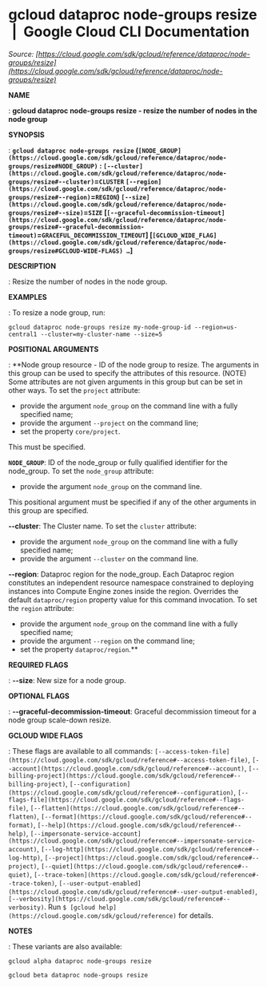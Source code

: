 # gcloud dataproc node-groups resize  |  Google Cloud CLI Documentation

*Source: [https://cloud.google.com/sdk/gcloud/reference/dataproc/node-groups/resize](https://cloud.google.com/sdk/gcloud/reference/dataproc/node-groups/resize)*

**NAME**

: **gcloud dataproc node-groups resize - resize the number of nodes in the node group**

**SYNOPSIS**

: **`gcloud dataproc node-groups resize` (`[NODE_GROUP](https://cloud.google.com/sdk/gcloud/reference/dataproc/node-groups/resize#NODE_GROUP)` : `[--cluster](https://cloud.google.com/sdk/gcloud/reference/dataproc/node-groups/resize#--cluster)`=`CLUSTER` `[--region](https://cloud.google.com/sdk/gcloud/reference/dataproc/node-groups/resize#--region)`=`REGION`) `[--size](https://cloud.google.com/sdk/gcloud/reference/dataproc/node-groups/resize#--size)`=`SIZE` [`[--graceful-decommission-timeout](https://cloud.google.com/sdk/gcloud/reference/dataproc/node-groups/resize#--graceful-decommission-timeout)`=`GRACEFUL_DECOMMISSION_TIMEOUT`] [`[GCLOUD_WIDE_FLAG](https://cloud.google.com/sdk/gcloud/reference/dataproc/node-groups/resize#GCLOUD-WIDE-FLAGS) …`]**

**DESCRIPTION**

: Resize the number of nodes in the node group.

**EXAMPLES**

: To resize a node group, run:

```
gcloud dataproc node-groups resize my-node-group-id --region=us-central1 --cluster=my-cluster-name --size=5
```

**POSITIONAL ARGUMENTS**

: **Node group resource - ID of the node group to resize. The arguments in this
group can be used to specify the attributes of this resource. (NOTE) Some
attributes are not given arguments in this group but can be set in other ways.
To set the `project` attribute:

- provide the argument `node_group` on the command line with a fully
specified name;
- provide the argument `--project` on the command line;
- set the property `core/project`.

This must be specified.

**`NODE_GROUP`**:
ID of the node_group or fully qualified identifier for the node_group.
To set the `node_group` attribute:

- provide the argument `node_group` on the command line.

This positional argument must be specified if any of the other arguments in this
group are specified.

**--cluster**:
The Cluster name.
To set the `cluster` attribute:

- provide the argument `node_group` on the command line with a fully
specified name;
- provide the argument `--cluster` on the command line.

**--region**:
Dataproc region for the node_group. Each Dataproc region constitutes an
independent resource namespace constrained to deploying instances into Compute
Engine zones inside the region. Overrides the default
`dataproc/region` property value for this command invocation.
To set the `region` attribute:

- provide the argument `node_group` on the command line with a fully
specified name;
- provide the argument `--region` on the command line;
- set the property `dataproc/region`.**

**REQUIRED FLAGS**

: **--size**:
New size for a node group.

**OPTIONAL FLAGS**

: **--graceful-decommission-timeout**:
Graceful decommission timeout for a node group scale-down resize.

**GCLOUD WIDE FLAGS**

: These flags are available to all commands: `[--access-token-file](https://cloud.google.com/sdk/gcloud/reference#--access-token-file)`,
`[--account](https://cloud.google.com/sdk/gcloud/reference#--account)`, `[--billing-project](https://cloud.google.com/sdk/gcloud/reference#--billing-project)`,
`[--configuration](https://cloud.google.com/sdk/gcloud/reference#--configuration)`,
`[--flags-file](https://cloud.google.com/sdk/gcloud/reference#--flags-file)`,
`[--flatten](https://cloud.google.com/sdk/gcloud/reference#--flatten)`, `[--format](https://cloud.google.com/sdk/gcloud/reference#--format)`, `[--help](https://cloud.google.com/sdk/gcloud/reference#--help)`, `[--impersonate-service-account](https://cloud.google.com/sdk/gcloud/reference#--impersonate-service-account)`,
`[--log-http](https://cloud.google.com/sdk/gcloud/reference#--log-http)`,
`[--project](https://cloud.google.com/sdk/gcloud/reference#--project)`, `[--quiet](https://cloud.google.com/sdk/gcloud/reference#--quiet)`, `[--trace-token](https://cloud.google.com/sdk/gcloud/reference#--trace-token)`, `[--user-output-enabled](https://cloud.google.com/sdk/gcloud/reference#--user-output-enabled)`,
`[--verbosity](https://cloud.google.com/sdk/gcloud/reference#--verbosity)`.
Run `$ [gcloud help](https://cloud.google.com/sdk/gcloud/reference)` for details.

**NOTES**

: These variants are also available:

```
gcloud alpha dataproc node-groups resize
```

```
gcloud beta dataproc node-groups resize
```